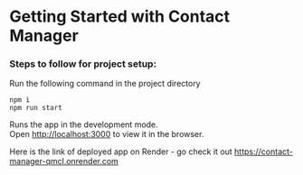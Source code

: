 # Getting Started with Contact Manager


### Steps to follow for project setup:
Run the following command in the project directory

```
npm i
npm run start
```
Runs the app in the development mode.\
Open [http://localhost:3000](http://localhost:3000) to view it in the browser.

Here is the link of deployed app on Render - go check it out
https://contact-manager-qmcl.onrender.com



